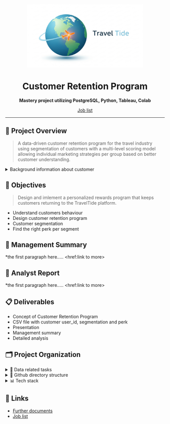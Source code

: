 <p align="center">
  <img src="collaterals/travel_tide_logo.png" alt="Travel Tide Logo" style="max-height: 200px;">
</p>

<h1 align="center">Customer Retention Program</h1>

<p align="center">
  <b>Mastery project utilizing PostgreSQL, Python, Tableau, Colab</b>
</p>

<p align="center">
  <a href="./psp.md">Job list</a>
</p>

---

## 🚀 Project Overview

> A data-driven customer retention program for the travel industry using segmentation of customers with a multi-level scoring model allowing individual marketing strategies per group based on better customer understanding.

<details>
<summary>Background information about customer</summary>
<br>The online-booking startup TravelTide is a new player in the online travel industry. It has experienced steady growth since it was founded pushed forward by strength of its data aggregation and search technology.
<br><br>
So far, TravelTide has maintained a hyper-focus on building an unfair advantage along a limited number of dimensions - in this case, building the biggest travel inventory and making it easily searchable. 
<br><br>
Because of this narrow focus, certain aspects of the TravelTide customer experience are underdeveloped, resulting in poor customer retention. A newly designed customer retention program is about to change that.
</details>

## 🎯 Objectives
> Design and imlement a personalized rewards program that keeps customers returning to the TravelTide platform. 
- Understand customers behaviour
- Design customer retention program
- Customer segmentation
- Find the right perk per segment

## 📑 Management Summary

*the first paragraph here..... <href:link to more>

## 📝 Analyst Report

*the first paragraph here..... <href:link to more>

## 📋 Deliverables

- Concept of Customer Retention Program
- CSV file with customer user_id, segmentation and perk
- Presentation
- Management summary
- Detailed analysis

## 🗂️ Project Organization

<details>
<summary>📅 Data related tasks</summary>
<br>

- Create the data model
- Cleansing, transformation, aggregation
- Feature engineering
- Analyse bookings, sessions, user-data
- Built and implement scoring model 
</details>

<details>
<summary>📁 Github directory structure</summary>
<br>
&nbsp;&nbsp;&nbsp;&nbsp;main<br>
&nbsp;&nbsp;&nbsp;&nbsp;&nbsp;&nbsp;/code<br>
&nbsp;&nbsp;&nbsp;&nbsp;&nbsp;&nbsp;/collaterals<br>
&nbsp;&nbsp;&nbsp;&nbsp;&nbsp;&nbsp;/data<br>
&nbsp;&nbsp;&nbsp;&nbsp;&nbsp;&nbsp;/deliverables<br>
&nbsp;&nbsp;&nbsp;&nbsp;
</details>

<details>
<summary> 📊 Tech stack</summary>

- PostgreSQL (Joins, Aggregation, Grouping, Window Functions)
- Python (Numpy, Pandas, SciKitLearn, Seaborn, Matplotlib)
- Google Colab, DBeawer, VS Code
- GitHub
- Tableau (t.b.d.)
</details>

## 🔗 Links

- [Further documents](#)
- [Job list](./psp.md)